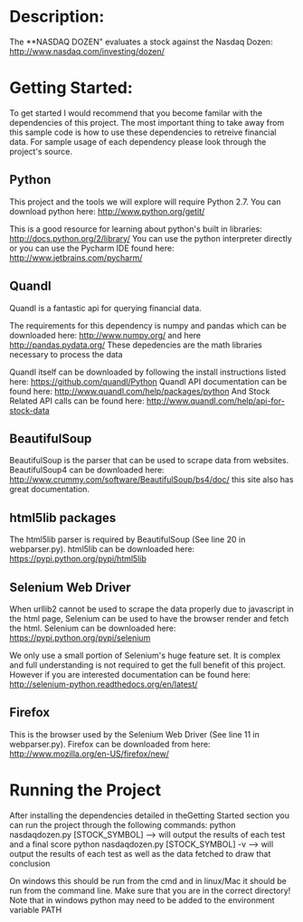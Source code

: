 Description: 
===========
The **NASDAQ DOZEN" evaluates a stock against the Nasdaq Dozen: http://www.nasdaq.com/investing/dozen/

Getting Started:
==============
To get started I would recommend that you become familar with the dependencies of this project.  The most important thing to take away from this sample code is how to use these dependencies to retreive financial data.  For sample usage of each dependency please look through the project's source.  

Python
-------
This project and the tools we will explore will require Python 2.7.  You can download python here: http://www.python.org/getit/

This is a good resource for learning about python's built in libraries: http://docs.python.org/2/library/
You can use the python interpreter directly or you can use the Pycharm IDE found here: http://www.jetbrains.com/pycharm/

Quandl
------
Quandl is a fantastic api for querying financial data.  

The requirements for this dependency is numpy and pandas which can be downloaded here: http://www.numpy.org/ and here http://pandas.pydata.org/
These depedencies are the math libraries necessary to process the data

Quandl itself can be downloaded by following the install instructions listed here: https://github.com/quandl/Python 
Quandl API documentation can be found here: http://www.quandl.com/help/packages/python
And Stock Related API calls can be found here: http://www.quandl.com/help/api-for-stock-data

BeautifulSoup
--------------
BeautifulSoup is the parser that can be used to scrape data from websites.  BeautifulSoup4 can be downloaded here: http://www.crummy.com/software/BeautifulSoup/bs4/doc/ this site also has great documentation.

html5lib packages
--------------
The html5lib parser is required by BeautifulSoup (See line 20 in webparser.py).  html5lib can be downloaded here: https://pypi.python.org/pypi/html5lib

Selenium Web Driver
-------------------
When urllib2 cannot be used to scrape the data properly due to javascript in the html page, Selenium can be used to have the browser render and fetch the html.  Selenium can be downloaded here: https://pypi.python.org/pypi/selenium

We only use a small portion of Selenium's huge feature set.  It is complex and full understanding is not required to get the full benefit of this project.  However if you are interested documentation can be found here: http://selenium-python.readthedocs.org/en/latest/

Firefox
----------
This is the browser used by the Selenium Web Driver (See line 11 in webparser.py). Firefox can be downloaded from here: http://www.mozilla.org/en-US/firefox/new/



Running the Project
===================
After installing the dependencies detailed in theGetting Started section you can run the project through the following commands:
python nasdaqdozen.py [STOCK_SYMBOL]  --> will output the results of each test and a final score
python nasdaqdozen.py [STOCK_SYMBOL] -v   --> will output the results of each test as well as the data fetched to draw that conclusion

On windows this should be run from the cmd and in linux/Mac it should be run from the command line.  Make sure that you are in the correct directory! 
Note that in windows python may need to be added to the environment variable PATH
